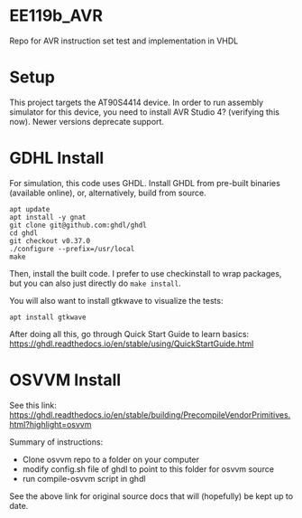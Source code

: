 # EE119b_AVR
Repo for AVR instruction set test and implementation in VHDL


# Setup

This project targets the AT90S4414 device. In order to run assembly simulator for this device,
you need to install AVR Studio 4? (verifying this now). Newer versions deprecate support.

# GDHL Install

For simulation, this code uses GHDL. Install GHDL from pre-built binaries (available online), or,
alternatively, build from source.

```
apt update
apt install -y gnat
git clone git@github.com:ghdl/ghdl
cd ghdl
git checkout v0.37.0
./configure --prefix=/usr/local
make
```

Then, install the built code. I prefer to use checkinstall to wrap packages, but you can also just directly do `make install`.

You will also want to install gtkwave to visualize the tests:

```
apt install gtkwave
```

After doing all this, go through Quick Start Guide to learn basics: https://ghdl.readthedocs.io/en/stable/using/QuickStartGuide.html

# OSVVM Install

See this link: https://ghdl.readthedocs.io/en/stable/building/PrecompileVendorPrimitives.html?highlight=osvvm

Summary of instructions:
- Clone osvvm repo to a folder on your computer
- modify config.sh file of ghdl to point to this folder for osvvm source
- run compile-osvvm script in ghdl

See the above link for original source docs that will (hopefully) be kept up to date.
